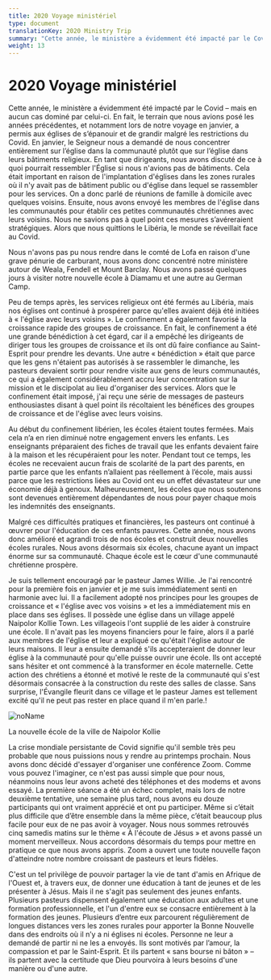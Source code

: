 ```yaml
---
title: 2020 Voyage ministériel
type: document
translationKey: 2020 Ministry Trip
summary: "Cette année, le ministère a évidemment été impacté par le Covid – mais en aucun cas dominé par celui-ci. En fait, le terrain que nous avions posé les années précédentes, et notamment lors de notre voyage en janvier, a permis aux églises de s'épanouir et de grandir malgré les restrictions du Covid. En janvier, le Seigneur nous a demandé de nous concentrer entièrement sur l'église dans la communauté plutôt que sur l'église dans leurs bâtiments religieux. En tant que dirigeants, nous avons discuté de ce à quoi pourrait ressembler l'Église si nous n'avions pas de bâtiments. Cela était important en raison de l'implantation d'églises dans les zones rurales où il n'y avait pas de bâtiment public ou d'église dans lequel se rassembler pour les services. On a donc parlé de réunions de famille à domicile avec quelques voisins. Ensuite, nous avons envoyé les membres de l'église dans les communautés pour établir ces petites communautés chrétiennes avec leurs voisins. Nous ne savions pas à quel point ces mesures s'avéreraient stratégiques. Alors que nous quittions le Libéria, le monde se réveillait face au Covid."
weight: 13
---
```

# 2020 Voyage ministériel

Cette année, le ministère a évidemment été impacté par le Covid – mais en aucun cas dominé par celui-ci. En fait, le terrain que nous avions posé les années précédentes, et notamment lors de notre voyage en janvier, a permis aux églises de s’épanouir et de grandir malgré les restrictions du Covid. En janvier, le Seigneur nous a demandé de nous concentrer entièrement sur l’église dans la communauté plutôt que sur l’église dans leurs bâtiments religieux. En tant que dirigeants, nous avons discuté de ce à quoi pourrait ressembler l'Église si nous n'avions pas de bâtiments. Cela était important en raison de l'implantation d'églises dans les zones rurales où il n'y avait pas de bâtiment public ou d'église dans lequel se rassembler pour les services. On a donc parlé de réunions de famille à domicile avec quelques voisins. Ensuite, nous avons envoyé les membres de l'église dans les communautés pour établir ces petites communautés chrétiennes avec leurs voisins. Nous ne savions pas à quel point ces mesures s’avéreraient stratégiques. Alors que nous quittions le Libéria, le monde se réveillait face au Covid.

Nous n'avons pas pu nous rendre dans le comté de Lofa en raison d'une grave pénurie de carburant, nous avons donc concentré notre ministère autour de Weala, Fendell et Mount Barclay. Nous avons passé quelques jours à visiter notre nouvelle école à Diamamu et une autre au German Camp.

Peu de temps après, les services religieux ont été fermés au Libéria, mais nos églises ont continué à prospérer parce qu'elles avaient déjà été initiées à « l'église avec leurs voisins ». Le confinement a également favorisé la croissance rapide des groupes de croissance. En fait, le confinement a été une grande bénédiction à cet égard, car il a empêché les dirigeants de diriger tous les groupes de croissance et ils ont dû faire confiance au Saint-Esprit pour prendre les devants. Une autre « bénédiction » était que parce que les gens n'étaient pas autorisés à se rassembler le dimanche, les pasteurs devaient sortir pour rendre visite aux gens de leurs communautés, ce qui a également considérablement accru leur concentration sur la mission et le discipolat au lieu d'organiser des services. Alors que le confinement était imposé, j'ai reçu une série de messages de pasteurs enthousiastes disant à quel point ils récoltaient les bénéfices des groupes de croissance et de l'église avec leurs voisins.

Au début du confinement libérien, les écoles étaient toutes fermées. Mais cela n’a en rien diminué notre engagement envers les enfants. Les enseignants préparaient des fiches de travail que les enfants devaient faire à la maison et les récupéraient pour les noter. Pendant tout ce temps, les écoles ne recevaient aucun frais de scolarité de la part des parents, en partie parce que les enfants n’allaient pas réellement à l’école, mais aussi parce que les restrictions liées au Covid ont eu un effet dévastateur sur une économie déjà à genoux. Malheureusement, les écoles que nous soutenons sont devenues entièrement dépendantes de nous pour payer chaque mois les indemnités des enseignants.

Malgré ces difficultés pratiques et financières, les pasteurs ont continué à œuvrer pour l'éducation de ces enfants pauvres. Cette année, nous avons donc amélioré et agrandi trois de nos écoles et construit deux nouvelles écoles rurales. Nous avons désormais six écoles, chacune ayant un impact énorme sur sa communauté. Chaque école est le cœur d'une communauté chrétienne prospère.

Je suis tellement encouragé par le pasteur James Willie. Je l'ai rencontré pour la première fois en janvier et je me suis immédiatement senti en harmonie avec lui. Il a facilement adopté nos principes pour les groupes de croissance et « l'église avec vos voisins » et les a immédiatement mis en place dans ses églises. Il possède une église dans un village appelé Naipolor Kollie Town. Les villageois l'ont supplié de les aider à construire une école. Il n'avait pas les moyens financiers pour le faire, alors il a parlé aux membres de l'église et leur a expliqué ce qu'était l'église autour de leurs maisons. Il leur a ensuite demandé s'ils accepteraient de donner leur église à la communauté pour qu'elle puisse ouvrir une école. Ils ont accepté sans hésiter et ont commencé à la transformer en école maternelle. Cette action des chrétiens a étonné et motivé le reste de la communauté qui s'est désormais consacrée à la construction du reste des salles de classe. Sans surprise, l'Évangile fleurit dans ce village et le pasteur James est tellement excité qu'il ne peut pas rester en place quand il m'en parle.!

![noName](/media/03_Blog/2020-Ministry-Trip/83f2350e076f1196a0614dfb6aa99823.jpeg)

La nouvelle école de la ville de Naipolor Kollie

La crise mondiale persistante de Covid signifie qu'il semble très peu probable que nous puissions nous y rendre au printemps prochain. Nous avons donc décidé d'essayer d'organiser une conférence Zoom. Comme vous pouvez l'imaginer, ce n'est pas aussi simple que pour nous, néanmoins nous leur avons acheté des téléphones et des modems et avons essayé. La première séance a été un échec complet, mais lors de notre deuxième tentative, une semaine plus tard, nous avons eu douze participants qui ont vraiment apprécié et ont pu participer. Même si c’était plus difficile que d’être ensemble dans la même pièce, c’était beaucoup plus facile pour eux de ne pas avoir à voyager. Nous nous sommes retrouvés cinq samedis matins sur le thème « À l'écoute de Jésus » et avons passé un moment merveilleux. Nous accordons désormais du temps pour mettre en pratique ce que nous avons appris. Zoom a ouvert une toute nouvelle façon d'atteindre notre nombre croissant de pasteurs et leurs fidèles.

C'est un tel privilège de pouvoir partager la vie de tant d'amis en Afrique de l'Ouest et, à travers eux, de donner une éducation à tant de jeunes et de les présenter à Jésus. Mais il ne s'agit pas seulement des jeunes enfants. Plusieurs pasteurs dispensent également une éducation aux adultes et une formation professionnelle, et l'un d'entre eux se consacre entièrement à la formation des jeunes. Plusieurs d’entre eux parcourent régulièrement de longues distances vers les zones rurales pour apporter la Bonne Nouvelle dans des endroits où il n’y a ni églises ni écoles. Personne ne leur a demandé de partir ni ne les a envoyés. Ils sont motivés par l’amour, la compassion et par le Saint-Esprit. Et ils partent « sans bourse ni bâton » – ils partent avec la certitude que Dieu pourvoira à leurs besoins d'une manière ou d'une autre.
